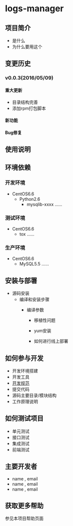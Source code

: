 # logs-manager

## 项目简介
* 是什么
* 为什么要用这个

## 变更历史
### v0.0.3(2016/05/09)
#### 重大更新
 - 目录结构完善
 - 添加rpm打包脚本

#### 新功能

#### Bug修复

## 使用说明

## 环境依赖
### 开发环境
  - CentOS6.6
    - Python2.6
      - mysqlib-xxxx
        ......

### 测试环境
  - CentOS6.6
    - tox
      ......

### 生产环境
  - CentOS6.6
    - MySQL5.5
      ......

## 安装与部署
* 源码安装
  - 编译和安装步骤
    - 编译参数
      - 移植性问题

      * yum安装

      * 如何进行线上部署

## 如何参与开发
* 开发环境搭建
* 开发工具
* [开发规范](.)
* 提交代码
* 源码主要目录/模块结构
* 工作原理说明

## 如何测试项目
* 单元测试
* 接口测试
* 集成测试
* 前端测试

## 主要开发者
* name , email
* name , email
* name , email

## 获取更多帮助
参见本项目帮助页面

